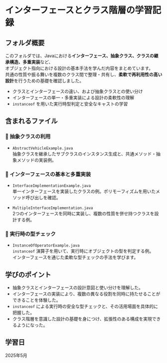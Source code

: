 # インターフェースとクラス階層の学習記録

## フォルダ概要  

このフォルダでは、Javaにおける**インターフェース、抽象クラス、クラスの継承構造、多重実装**など、  
オブジェクト指向における設計の基本手法を学んだ内容をまとめています。  
共通の性質や振る舞いを複数のクラス間で整理・共有し、**柔軟で再利用性の高い設計**を行うための基礎を確認しました。

- クラスとインターフェースの違い、および抽象クラスとの使い分け  
- インターフェースの単一・多重実装による設計の柔軟性の理解  
- `instanceof` を用いた実行時型判定と安全なキャストの学習  

## 含まれるファイル

### 🔸 抽象クラスの利用

- `AbstractVehicleExample.java`  
  抽象クラスを継承したサブクラスのインスタンス生成と、共通メソッド・抽象メソッドの実装例。

### 🔸 インターフェースの基本と多重実装

- `InterfaceImplementationExample.java`  
  単一インターフェースを実装したクラスの例。ポリモーフィズムを用いたメソッド呼び出しを確認。

- `MultipleInterfaceImplementation.java`  
  2つのインターフェースを同時に実装し、複数の性質を併せ持つクラスを設計する例。

### 🔸 実行時の型チェック

- `InstanceOfOperatorExample.java`  
  `instanceof` 演算子を用いて、実行時にオブジェクトの型を判定する例。  
  インターフェースを通じた柔軟な型チェックの手法を学びます。

## 学びのポイント

- 抽象クラスとインターフェースの設計意図と使い分けを理解した。  
- インターフェースの実装により、複数の異なる役割を同時に持たせることができることを体験した。  
- `instanceof` による実行時の安全な型チェックと、その活用場面を具体的に把握した。  
- クラス階層を意識した設計の基礎を身につけ、拡張性のある構成を実現できるようになった。

## 学習日

2025年5月

